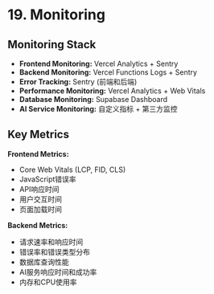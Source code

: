 # 19. Monitoring

## Monitoring Stack

- **Frontend Monitoring:** Vercel Analytics + Sentry
- **Backend Monitoring:** Vercel Functions Logs + Sentry
- **Error Tracking:** Sentry (前端和后端)
- **Performance Monitoring:** Vercel Analytics + Web Vitals
- **Database Monitoring:** Supabase Dashboard
- **AI Service Monitoring:** 自定义指标 + 第三方监控

## Key Metrics

**Frontend Metrics:**

- Core Web Vitals (LCP, FID, CLS)
- JavaScript错误率
- API响应时间
- 用户交互时间
- 页面加载时间

**Backend Metrics:**

- 请求速率和响应时间
- 错误率和错误类型分布
- 数据库查询性能
- AI服务响应时间和成功率
- 内存和CPU使用率
